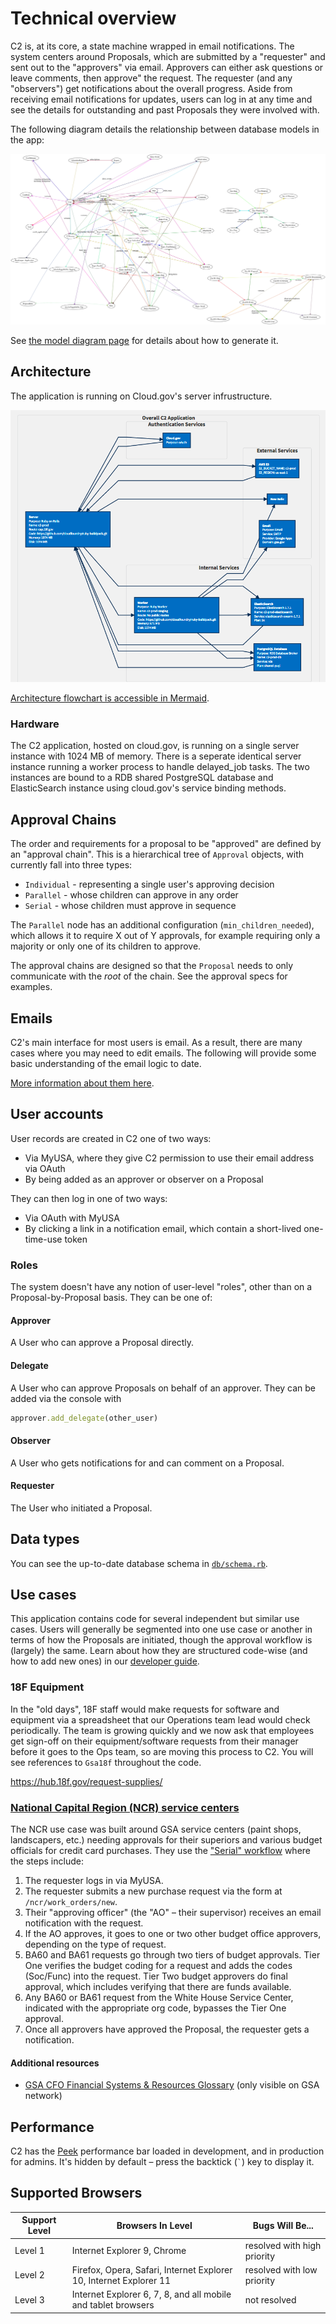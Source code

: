 # Technical overview

C2 is, at its core, a state machine wrapped in email notifications. The system centers around Proposals, which are submitted by a "requester" and sent out to the "approvers" via email. Approvers can either ask questions or leave comments, then approve" the request. The requester (and any "observers") get notifications about the overall progress. Aside from receiving email notifications for updates, users can log in at any time and see the details for outstanding and past Proposals they were involved with.

The following diagram details the relationship between database models in the
app:

![Image of Models](models_brief.png)

See [the model diagram page](models_diagram.md) for details about how to generate it.

## Architecture

The application is running on Cloud.gov's server infrustructure.

![Architecture](architecture.png)

[Architecture flowchart is accessible in Mermaid](application_architecture.mmd).

### Hardware

The C2 application, hosted on cloud.gov, is running on a single server instance with 1024 MB of memory. There is a seperate identical server instance running a worker process to handle delayed_job tasks. The two instances are bound to a RDB shared PostgreSQL database and ElasticSearch instance using cloud.gov's service binding methods.

## Approval Chains

The order and requirements for a proposal to be "approved" are defined by an "approval chain". This is a hierarchical tree of `Approval` objects, with currently fall into three types:

* `Individual` - representing a single user's approving decision
* `Parallel` - whose children can approve in any order
* `Serial` - whose children must approve in sequence

The `Parallel` node has an additional configuration (`min_children_needed`), which allows it to require X out of Y approvals, for example requiring only a majority or only one of its children to approve.

The approval chains are designed so that the `Proposal` needs to only communicate with the _root_ of the chain. See the approval specs for examples.

## Emails

C2's main interface for most users is email. As a result, there are many cases where you may need to edit emails. The following will provide some basic understanding of the email logic to date.

[More information about them here](emails.md).

## User accounts

User records are created in C2 one of two ways:

* Via MyUSA, where they give C2 permission to use their email address via OAuth
* By being added as an approver or observer on a Proposal

They can then log in one of two ways:

* Via OAuth with MyUSA
* By clicking a link in a notification email, which contain a short-lived one-time-use token

### Roles

The system doesn't have any notion of user-level "roles", other than on a Proposal-by-Proposal basis. They can be one of:

#### Approver

A User who can approve a Proposal directly.

#### Delegate

A User who can approve Proposals on behalf of an approver. They can be added via the console with

```ruby
approver.add_delegate(other_user)
```

#### Observer

A User who gets notifications for and can comment on a Proposal.

#### Requester

The User who initiated a Proposal.

## Data types

You can see the up-to-date database schema in [`db/schema.rb`](../db/schema.rb).

## Use cases

This application contains code for several independent but similar use cases. Users will generally be segmented into one use case or another in terms of how the Proposals are initiated, though the approval workflow is (largely) the same. Learn about how they are structured code-wise (and how to add new ones) in our [developer guide](use_case_development.md).

### 18F Equipment

In the "old days", 18F staff would make requests for software and equipment via a spreadsheet that our Operations team lead would check periodically. The team is growing quickly and we now ask that employees get sign-off on their equipment/software requests from their manager before it goes to the Ops team, so are moving this process to C2. You will see references to `Gsa18f` throughout the code.

https://hub.18f.gov/request-supplies/

### [National Capital Region (NCR) service centers](http://www.gsa.gov/portal/content/104717)

The NCR use case was built around GSA service centers (paint shops, landscapers, etc.) needing approvals for their superiors and various budget officials for credit card purchases. They use the ["Serial" workflow](#approval-chains) where the steps include:

1. The requester logs in via MyUSA.
1. The requester submits a new purchase request via the form at `/ncr/work_orders/new`.
1. Their "approving officer" (the "AO" – their supervisor) receives an email notification with the request.
1. If the AO approves, it goes to one or two other budget office approvers, depending on the type of request.
  1. BA60 and BA61 requests go through two tiers of budget approvals. Tier One verifies the budget coding for a request
     and adds the codes (Soc/Func) into the request. Tier Two budget approvers do final approval, which includes
     verifying that there are funds available.
  1. Any BA60 or BA61 request from the White House Service Center, indicated with the appropriate org code,
     bypasses the Tier One approval.
1. Once all approvers have approved the Proposal, the requester gets a notification.

#### Additional resources

* [GSA CFO Financial Systems & Resources Glossary](https://insite.gsa.gov/portal/content/537294) (only visible on GSA network)

## Performance

C2 has the [Peek](https://github.com/peek/peek) performance bar loaded in development, and in production for admins. It's hidden by default – press the backtick (`` ` ``) key to display it.

## Supported Browsers

Support Level         |   Browsers In Level       | Bugs Will Be... |
----------------------|-------------------|-------------|
Level 1 | Internet Explorer 9, Chrome  | resolved with high priority |
Level 2 | Firefox, Opera, Safari, Internet Explorer 10, Internet Explorer 11 | resolved with low priority |
Level 3 | Internet Explorer 6, 7, 8, and all mobile and tablet browsers | not resolved |
